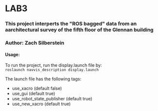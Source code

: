 # LAB3

### This project interperts the "ROS bagged" data from an aarchitectural survey of the fifth floor of the Glennan building 
### Author: Zach Silberstein

#### Usage:  
To run the project, run the display.launch file by:  
`roslaunch navvis_description display.launch`  
  
The launch file has the following tags:
* use_xacro (default false)
* use_gui (default true)
* use_robot_state_publisher (default true)
* use_new_xacro (default true)